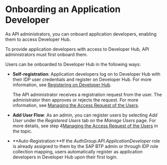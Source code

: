 <!-- loio786d107e1dbf414ca15ae9ddb2cb49e6 -->

# Onboarding an Application Developer

As API administrators, you can onboard application developers, enabling them to access Developer Hub.

To provide application developers with access to Developer Hub, API administrators must first onboard them.

Users can be onboarded to Developer Hub in the following ways:

-   **Self-registration**: Application developers log on to Developer Hub with their IDP user credentials and register on Developer Hub. For more information, see [Registering on Developer Hub](registering-on-developer-hub-c85fafe.md).

    The API administrator receives a registration request from the user. The administrator then approves or rejects the request. For more information, see [Managing the Access Request of the Users](managing-the-access-request-of-the-users-8b79ee8.md).

-   **Add User Flow**: As an admin, you can register users by selecting *Add User* under the *Registered Users* tab on the *Manage Users* page. For more details, see step 4[Managing the Access Request of the Users](managing-the-access-request-of-the-users-8b79ee8.md) in the topic.
-   **Auto-Registration:**If the *AuthGroup.API.ApplicationDeveloper* role is already assigned to them by the SAP BTP admin or through IDP role collection mapping, users automatically register as application developers in Developer Hub upon their first login.

